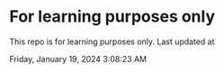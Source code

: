 # For learning purposes only
This repo is for learning purposes only.
Last updated at

Friday, January 19, 2024 3:08:23 AM


